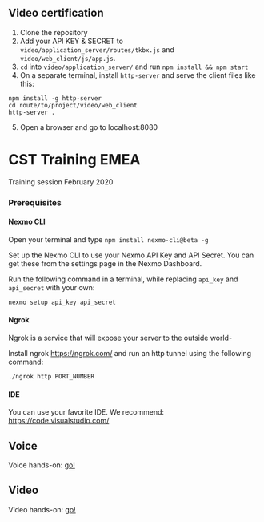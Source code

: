 ## Video certification

1. Clone the repository
2. Add your API KEY & SECRET to `video/application_server/routes/tkbx.js` and `video/web_client/js/app.js`.
3. `cd` into `video/application_server/` and run `npm install && npm start`
4. On a separate terminal, install `http-server` and serve the client files like this:

```
npm install -g http-server
cd route/to/project/video/web_client
http-server .
```

5. Open a browser and go to localhost:8080

# CST Training EMEA

Training session February 2020

### Prerequisites

#### Nexmo CLI

Open your terminal and type `npm install nexmo-cli@beta -g`

Set up the Nexmo CLI to use your Nexmo API Key and API Secret. You can get these from the settings page in the Nexmo Dashboard.

Run the following command in a terminal, while replacing `api_key` and `api_secret` with your own:

`nexmo setup api_key api_secret`

#### Ngrok

Ngrok is a service that will expose your server to the outside world-

Install ngrok https://ngrok.com/ and run an http tunnel using the following command:

```
./ngrok http PORT_NUMBER
```

#### IDE

You can use your favorite IDE. We recommend: https://code.visualstudio.com/

## Voice

Voice hands-on: [go!](./voice/README.md)

## Video

Video hands-on: [go!](./video/README.md)
